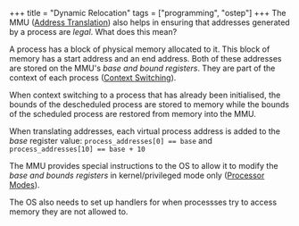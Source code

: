 +++
title = "Dynamic Relocation"
tags = ["programming", "ostep"]
+++
The MMU ([Address Translation](https://john-rodewald.github.io/blog/Address-Translation)) also helps in ensuring that addresses generated by a process are *legal*. What does this mean?

A process has a block of physical memory allocated to it. This block of memory has a start address and an end address. Both of these addresses are stored on the MMU's *base and bound registers*. They are part of the context of each process ([Context Switching](https://john-rodewald.github.io/blog/Context-Switching)).

When context switching to a process that has already been initialised, the bounds of the descheduled process are stored to memory while the bounds of the scheduled process are restored from memory into the MMU. 

When translating addresses, each virtual process address is added to the *base* register value: `process_addresses[0] == base` and `process_addresses[10] == base + 10`

The MMU provides special instructions to the OS to allow it to modify the *base and bounds registers* in kernel/privileged mode only ([Processor Modes](https://john-rodewald.github.io/blog/Processor-Modes)).

The OS also needs to set up handlers for when processses try to access memory they are not allowed to.
